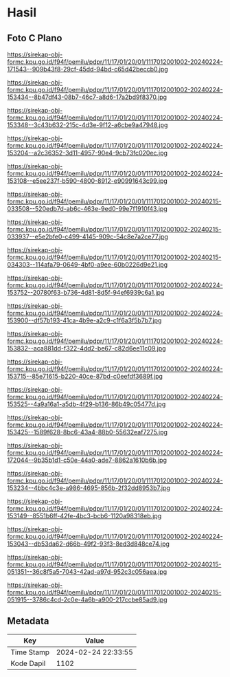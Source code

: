# Hasil

## Foto C Plano

https://sirekap-obj-formc.kpu.go.id/f94f/pemilu/pdpr/11/17/01/20/01/1117012001002-20240224-171543--909b43f8-29cf-45dd-94bd-c65d42beccb0.jpg

https://sirekap-obj-formc.kpu.go.id/f94f/pemilu/pdpr/11/17/01/20/01/1117012001002-20240224-153434--8b47df43-08b7-46c7-a8d6-17a2bd9f8370.jpg

https://sirekap-obj-formc.kpu.go.id/f94f/pemilu/pdpr/11/17/01/20/01/1117012001002-20240224-153348--3c43b632-215c-4d3e-9f12-a6cbe9a47948.jpg

https://sirekap-obj-formc.kpu.go.id/f94f/pemilu/pdpr/11/17/01/20/01/1117012001002-20240224-153204--a2c36352-3d11-4957-90e4-9cb73fc020ec.jpg

https://sirekap-obj-formc.kpu.go.id/f94f/pemilu/pdpr/11/17/01/20/01/1117012001002-20240224-153108--e5ee237f-b590-4800-8912-e90991643c99.jpg

https://sirekap-obj-formc.kpu.go.id/f94f/pemilu/pdpr/11/17/01/20/01/1117012001002-20240215-033508--520edb7d-ab6c-463e-9ed0-99e7f1910f43.jpg

https://sirekap-obj-formc.kpu.go.id/f94f/pemilu/pdpr/11/17/01/20/01/1117012001002-20240215-033937--e5e2bfe0-c499-4145-909c-54c8e7a2ce77.jpg

https://sirekap-obj-formc.kpu.go.id/f94f/pemilu/pdpr/11/17/01/20/01/1117012001002-20240215-034303--114afa79-0649-4bf0-a9ee-60b0226d9e21.jpg

https://sirekap-obj-formc.kpu.go.id/f94f/pemilu/pdpr/11/17/01/20/01/1117012001002-20240224-153752--20780f63-b736-4d81-8d5f-94ef6939c6a1.jpg

https://sirekap-obj-formc.kpu.go.id/f94f/pemilu/pdpr/11/17/01/20/01/1117012001002-20240224-153900--df57b193-41ca-4b9e-a2c9-c1f6a3f5b7b7.jpg

https://sirekap-obj-formc.kpu.go.id/f94f/pemilu/pdpr/11/17/01/20/01/1117012001002-20240224-153832--aca881dd-f322-4dd2-be67-c82d6ee11c09.jpg

https://sirekap-obj-formc.kpu.go.id/f94f/pemilu/pdpr/11/17/01/20/01/1117012001002-20240224-153715--85e71615-b220-40ce-87bd-c0eefdf3689f.jpg

https://sirekap-obj-formc.kpu.go.id/f94f/pemilu/pdpr/11/17/01/20/01/1117012001002-20240224-153525--4a9a16a1-a5db-4f29-b136-86b49c05477d.jpg

https://sirekap-obj-formc.kpu.go.id/f94f/pemilu/pdpr/11/17/01/20/01/1117012001002-20240224-153425--1589f628-8bc6-43a4-88b0-55632eaf7275.jpg

https://sirekap-obj-formc.kpu.go.id/f94f/pemilu/pdpr/11/17/01/20/01/1117012001002-20240224-172044--9b35b1d1-c50e-44a0-ade7-8862a1610b6b.jpg

https://sirekap-obj-formc.kpu.go.id/f94f/pemilu/pdpr/11/17/01/20/01/1117012001002-20240224-153234--4bbc4c3e-a986-4695-856b-2f32dd8953b7.jpg

https://sirekap-obj-formc.kpu.go.id/f94f/pemilu/pdpr/11/17/01/20/01/1117012001002-20240224-153149--8551b6ff-42fe-4bc3-bcb6-1120a98318eb.jpg

https://sirekap-obj-formc.kpu.go.id/f94f/pemilu/pdpr/11/17/01/20/01/1117012001002-20240224-153043--db53da62-d66b-49f2-93f3-8ed3d848ce74.jpg

https://sirekap-obj-formc.kpu.go.id/f94f/pemilu/pdpr/11/17/01/20/01/1117012001002-20240215-051351--36c8f5a5-7043-42ad-a97d-952c3c056aea.jpg

https://sirekap-obj-formc.kpu.go.id/f94f/pemilu/pdpr/11/17/01/20/01/1117012001002-20240215-051915--3786c4cd-2c0e-4a6b-a900-217ccbe85ad9.jpg


## Metadata

| Key        | Value               |
| ---------- | ------------------- |
| Time Stamp | 2024-02-24 22:33:55 |
| Kode Dapil | 1102                |




